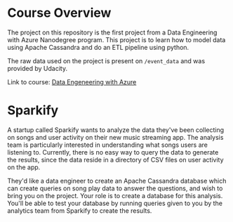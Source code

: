 # Course Overview

The project on this repository is the first project from a Data Engineering with Azure Nanodegree program. This project is to learn how to model data using Apache Cassandra and do an ETL pipeline using python.

The raw data used on the project is present on `/event_data` and was provided by Udacity.

Link to course: [Data Engeneering with Azure](https://www.udacity.com/course/data-engineering-with-microsoft-azure-nanodegree--nd0277)

# Sparkify

A startup called Sparkify wants to analyze the data they've been collecting on songs and user activity on their new music streaming app. The analysis team is particularly interested in understanding what songs users are listening to. Currently, there is no easy way to query the data to generate the results, since the data reside in a directory of CSV files on user activity on the app.

They'd like a data engineer to create an Apache Cassandra database which can create queries on song play data to answer the questions, and wish to bring you on the project. Your role is to create a database for this analysis. You'll be able to test your database by running queries given to you by the analytics team from Sparkify to create the results.